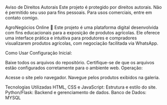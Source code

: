 Aviso de Direitos Autorais
Este projeto é protegido por direitos autorais. Não é permitido seu uso para fins pessoais. Para usos comerciais, entre em contato comigo.

AgroNegócios Online 🌱
Este projeto é uma plataforma digital desenvolvida com fins educacionais para a exposição de produtos agrícolas. Ele oferece uma interface prática e intuitiva para produtores e compradores visualizarem produtos agrícolas, com negociação facilitada via WhatsApp.

Como Usar
Configuração Inicial:

Baixe todos os arquivos do repositório.
Certifique-se de que os arquivos estão configurados corretamente para o ambiente web.
Operação:

Acesse o site pelo navegador.
Navegue pelos produtos exibidos na galeria.

Tecnologias Utilizadas
HTML, CSS e JavaScript: Estrutura e estilo do site.
Python/Flask: Backend e gerenciamento de dados.
Banco de Dados: MYSQL
